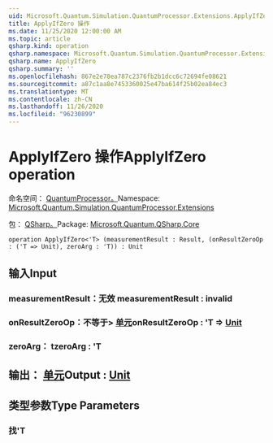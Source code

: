 ```yaml
---
uid: Microsoft.Quantum.Simulation.QuantumProcessor.Extensions.ApplyIfZero
title: ApplyIfZero 操作
ms.date: 11/25/2020 12:00:00 AM
ms.topic: article
qsharp.kind: operation
qsharp.namespace: Microsoft.Quantum.Simulation.QuantumProcessor.Extensions
qsharp.name: ApplyIfZero
qsharp.summary: ''
ms.openlocfilehash: 867e2e78ea787c2376fb2b1dcc6c72694fe08621
ms.sourcegitcommit: a87c1aa8e7453360025e47ba614f25b02ea84ec3
ms.translationtype: MT
ms.contentlocale: zh-CN
ms.lasthandoff: 11/26/2020
ms.locfileid: "96230899"
---
```

# <a name="applyifzero-operation"></a><span data-ttu-id="11a1d-102">ApplyIfZero 操作</span><span class="sxs-lookup"><span data-stu-id="11a1d-102">ApplyIfZero operation</span></span>

<span data-ttu-id="11a1d-103">命名空间： [QuantumProcessor。](xref:Microsoft.Quantum.Simulation.QuantumProcessor.Extensions)</span><span class="sxs-lookup"><span data-stu-id="11a1d-103">Namespace: [Microsoft.Quantum.Simulation.QuantumProcessor.Extensions](xref:Microsoft.Quantum.Simulation.QuantumProcessor.Extensions)</span></span>

<span data-ttu-id="11a1d-104">包： [QSharp。](https://nuget.org/packages/Microsoft.Quantum.QSharp.Core)</span><span class="sxs-lookup"><span data-stu-id="11a1d-104">Package: [Microsoft.Quantum.QSharp.Core](https://nuget.org/packages/Microsoft.Quantum.QSharp.Core)</span></span>




```qsharp
operation ApplyIfZero<'T> (measurementResult : Result, (onResultZeroOp : ('T => Unit), zeroArg : 'T)) : Unit
```


## <a name="input"></a><span data-ttu-id="11a1d-105">输入</span><span class="sxs-lookup"><span data-stu-id="11a1d-105">Input</span></span>

### <a name="measurementresult--__invalidresult__"></a><span data-ttu-id="11a1d-106">measurementResult：__无效 <Result>__</span><span class="sxs-lookup"><span data-stu-id="11a1d-106">measurementResult : __invalid<Result>__</span></span>




### <a name="onresultzeroop--t--unit"></a><span data-ttu-id="11a1d-107">onResultZeroOp：不等于> [单元](xref:microsoft.quantum.lang-ref.unit)</span><span class="sxs-lookup"><span data-stu-id="11a1d-107">onResultZeroOp : 'T => [Unit](xref:microsoft.quantum.lang-ref.unit)</span></span> 




### <a name="zeroarg--t"></a><span data-ttu-id="11a1d-108">zeroArg： t</span><span class="sxs-lookup"><span data-stu-id="11a1d-108">zeroArg : 'T</span></span>





## <a name="output--unit"></a><span data-ttu-id="11a1d-109">输出： [单元](xref:microsoft.quantum.lang-ref.unit)</span><span class="sxs-lookup"><span data-stu-id="11a1d-109">Output : [Unit](xref:microsoft.quantum.lang-ref.unit)</span></span>



## <a name="type-parameters"></a><span data-ttu-id="11a1d-110">类型参数</span><span class="sxs-lookup"><span data-stu-id="11a1d-110">Type Parameters</span></span>

### <a name="t"></a><span data-ttu-id="11a1d-111">找</span><span class="sxs-lookup"><span data-stu-id="11a1d-111">'T</span></span>

